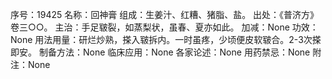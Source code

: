 序号：19425
名称：回神膏
组成：生姜汁、红糟、猪脂、盐。
出处：《普济方》卷三○○。
主治：手足皲裂，如蒸梨状，虽春、夏亦如此。
加减：None
功效：None
用法用量：研烂炒熟，搽入皲拆内。一时虽疼，少顷便皮软皲合。2-3次搽即安。
制备方法：None
临床应用：None
各家论述：None
用药禁忌：None
附注：None
